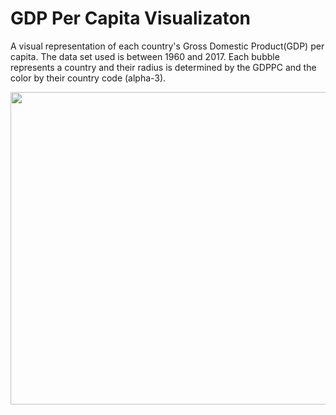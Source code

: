 <h1>GDP Per Capita Visualizaton</h1>
<p>A visual representation of each country's Gross Domestic Product(GDP) per capita. The data set used is between 
1960 and 2017. Each bubble represents a country and their radius is determined by the GDPPC and the color by their country code (alpha-3).</p>

<img src="https://github.com/ElvinT57/Processing/blob/master/GDP/GDP.gif" width="850px" height="500px"/>
